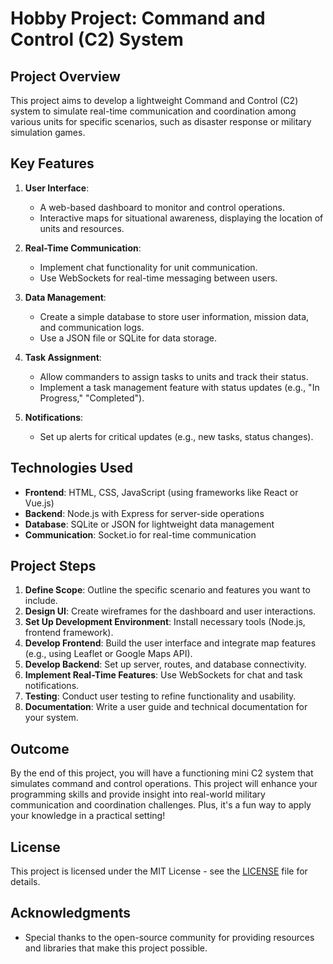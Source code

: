 # Hobby Project: Command and Control (C2) System

## Project Overview
This project aims to develop a lightweight Command and Control (C2) system to simulate real-time communication and coordination among various units for specific scenarios, such as disaster response or military simulation games.

## Key Features
1. **User Interface**: 
   - A web-based dashboard to monitor and control operations.
   - Interactive maps for situational awareness, displaying the location of units and resources.

2. **Real-Time Communication**:
   - Implement chat functionality for unit communication.
   - Use WebSockets for real-time messaging between users.

3. **Data Management**:
   - Create a simple database to store user information, mission data, and communication logs.
   - Use a JSON file or SQLite for data storage.

4. **Task Assignment**:
   - Allow commanders to assign tasks to units and track their status.
   - Implement a task management feature with status updates (e.g., "In Progress," "Completed").

5. **Notifications**:
   - Set up alerts for critical updates (e.g., new tasks, status changes).

## Technologies Used
- **Frontend**: HTML, CSS, JavaScript (using frameworks like React or Vue.js)
- **Backend**: Node.js with Express for server-side operations
- **Database**: SQLite or JSON for lightweight data management
- **Communication**: Socket.io for real-time communication

## Project Steps
1. **Define Scope**: Outline the specific scenario and features you want to include.
2. **Design UI**: Create wireframes for the dashboard and user interactions.
3. **Set Up Development Environment**: Install necessary tools (Node.js, frontend framework).
4. **Develop Frontend**: Build the user interface and integrate map features (e.g., using Leaflet or Google Maps API).
5. **Develop Backend**: Set up server, routes, and database connectivity.
6. **Implement Real-Time Features**: Use WebSockets for chat and task notifications.
7. **Testing**: Conduct user testing to refine functionality and usability.
8. **Documentation**: Write a user guide and technical documentation for your system.

## Outcome
By the end of this project, you will have a functioning mini C2 system that simulates command and control operations. This project will enhance your programming skills and provide insight into real-world military communication and coordination challenges. Plus, it's a fun way to apply your knowledge in a practical setting!

## License
This project is licensed under the MIT License - see the [LICENSE](LICENSE) file for details.

## Acknowledgments
- Special thanks to the open-source community for providing resources and libraries that make this project possible.
